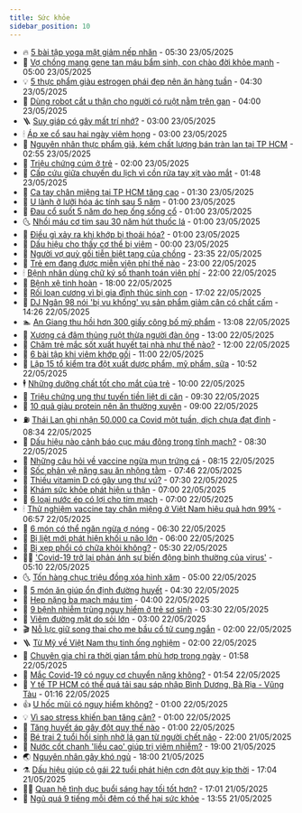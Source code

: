 ```yaml
---
title: Sức khỏe
sidebar_position: 10
---
```


<!-- vnexpress-suc-khoe:START -->
- 🔥 [5 bài tập yoga mặt giảm nếp nhăn](https://vnexpress.net/5-bai-tap-yoga-mat-giam-nep-nhan-4889498.html) - 05:30 23/05/2025
- 🥰 [Vợ chồng mang gene tan máu bẩm sinh, con chào đời khỏe mạnh](https://vnexpress.net/vo-chong-mang-gene-tan-mau-bam-sinh-con-chao-doi-khoe-manh-4889316.html) - 05:00 23/05/2025
- 💡 [5 thực phẩm giàu estrogen phái đẹp nên ăn hàng tuần](https://vnexpress.net/5-thuc-pham-giau-estrogen-phai-dep-nen-an-hang-tuan-4889591.html) - 04:30 23/05/2025
- 🤗 [Dùng robot cắt u thận cho người có ruột nằm trên gan](https://vnexpress.net/dung-robot-cat-u-than-cho-nguoi-co-ruot-nam-tren-gan-4889307.html) - 04:00 23/05/2025
- 🪜 [Suy giáp có gây mất trí nhớ?](https://vnexpress.net/suy-giap-co-gay-mat-tri-nho-4889511.html) - 03:00 23/05/2025
- 🕯 [Áp xe cổ sau hai ngày viêm họng](https://vnexpress.net/ap-xe-co-sau-hai-ngay-viem-hong-4889412.html) - 03:00 23/05/2025
- 🤭 [Nguyên nhân thực phẩm giả, kém chất lượng bán tràn lan tại TP HCM](https://vnexpress.net/nguyen-nhan-thuc-pham-gia-kem-chat-luong-ban-tran-lan-tai-tp-hcm-4889475.html) - 02:55 23/05/2025
- 👀 [Triệu chứng cúm ở trẻ](https://vnexpress.net/trieu-chung-cum-o-tre-4887843.html) - 02:00 23/05/2025
- 🌋 [Cấp cứu giữa chuyến du lịch vì cồn rửa tay xịt vào mắt](https://vnexpress.net/cap-cuu-giua-chuyen-du-lich-vi-con-rua-tay-xit-vao-mat-4889415.html) - 01:48 23/05/2025
- 🫶 [Ca tay chân miệng tại TP HCM tăng cao](https://vnexpress.net/ca-tay-chan-mieng-tai-tp-hcm-tang-cao-4889426.html) - 01:30 23/05/2025
- 🦆 [U lành ở lưỡi hóa ác tính sau 5 năm](https://vnexpress.net/u-lanh-o-luoi-hoa-ac-tinh-sau-5-nam-4889410.html) - 01:00 23/05/2025
- 🚀 [Đau cổ suốt 5 năm do hẹp ống sống cổ](https://vnexpress.net/dau-co-suot-5-nam-do-hep-ong-song-co-4889409.html) - 01:00 23/05/2025
- 🌜 [Nhồi máu cơ tim sau 30 năm hút thuốc lá](https://vnexpress.net/nhoi-mau-co-tim-sau-30-nam-hut-thuoc-la-4889325.html) - 01:00 23/05/2025
- 🧰 [Điều gì xảy ra khi khớp bị thoái hóa?](https://vnexpress.net/dieu-gi-xay-ra-khi-khop-bi-thoai-hoa-4874403.html) - 01:00 23/05/2025
- 💫 [Dấu hiệu cho thấy cơ thể bị viêm](https://vnexpress.net/dau-hieu-cho-thay-co-the-bi-viem-4886935.html) - 00:00 23/05/2025
- 🌝 [Người vợ quỳ gối tiễn biệt tạng của chồng](https://vnexpress.net/nguoi-vo-quy-goi-tien-biet-tang-cua-chong-4889441.html) - 23:35 22/05/2025
- 🗽 [Trẻ em đang được miễn viện phí thế nào](https://vnexpress.net/tre-em-dang-duoc-mien-vien-phi-the-nao-4887347.html) - 23:00 22/05/2025
- 🕯 [Bệnh nhân dùng chữ ký số thanh toán viện phí](https://vnexpress.net/benh-nhan-dung-chu-ky-so-thanh-toan-vien-phi-4889397.html) - 22:00 22/05/2025
- 🦅 [Bệnh xệ tinh hoàn](https://vnexpress.net/suc-khoe/cam-nang/xe-tinh-hoan-326) - 18:00 22/05/2025
- 🦆 [Rối loạn cương vì bị gia đình thúc sinh con](https://vnexpress.net/roi-loan-cuong-vi-bi-gia-dinh-thuc-sinh-con-4888959.html) - 17:02 22/05/2025
- 🎊 [DJ Ngân 98 nói &#39;bị vu khống&#39; vụ sản phẩm giảm cân có chất cấm](https://vnexpress.net/ngan98-noi-bi-vu-khong-vu-san-pham-giam-can-co-chat-cam-4889401.html) - 14:26 22/05/2025
- 🏊 [An Giang thu hồi hơn 300 giấy công bố mỹ phẩm](https://vnexpress.net/an-giang-thu-hoi-hon-300-giay-cong-bo-my-pham-4889399.html) - 13:08 22/05/2025
- 📝 [Xương cá đâm thủng ruột thừa người đàn ông](https://vnexpress.net/xuong-ca-dam-thung-ruot-thua-nguoi-dan-ong-4889273.html) - 13:00 22/05/2025
- 💯 [Chăm trẻ mắc sốt xuất huyết tại nhà như thế nào?](https://vnexpress.net/cham-tre-mac-sot-xuat-huyet-tai-nha-nhu-the-nao-4889376.html) - 12:00 22/05/2025
- 🌊 [6 bài tập khi viêm khớp gối](https://vnexpress.net/6-bai-tap-khi-viem-khop-goi-4889234.html) - 11:00 22/05/2025
- 🚀 [Lập 15 tổ kiểm tra đột xuất dược phẩm, mỹ phẩm, sữa](https://vnexpress.net/lap-15-to-kiem-tra-dot-xuat-duoc-pham-my-pham-sua-4889315.html) - 10:52 22/05/2025
- 🕴 [Những dưỡng chất tốt cho mắt của trẻ](https://vnexpress.net/nhung-duong-chat-tot-cho-mat-cua-tre-4889231.html) - 10:00 22/05/2025
- 🗽 [Triệu chứng ung thư tuyến tiền liệt di căn](https://vnexpress.net/trieu-chung-ung-thu-tuyen-tien-liet-di-can-4889100.html) - 09:30 22/05/2025
- 🎡 [10 quả giàu protein nên ăn thường xuyên](https://vnexpress.net/10-qua-giau-protein-nen-an-thuong-xuyen-4889091.html) - 09:00 22/05/2025
- ⛽️ [Thái Lan ghi nhận 50.000 ca Covid một tuần, dịch chưa đạt đỉnh](https://vnexpress.net/thai-lan-ghi-nhan-50-000-ca-covid-mot-tuan-dich-chua-dat-dinh-4889258.html) - 08:34 22/05/2025
- 🦆 [Dấu hiệu nào cảnh báo cục máu đông trong tĩnh mạch?](https://vnexpress.net/dau-hieu-nao-canh-bao-cuc-mau-dong-trong-tinh-mach-4889162.html) - 08:30 22/05/2025
- 🤩 [Những câu hỏi về vaccine ngừa mụn trứng cá](https://vnexpress.net/nhung-cau-hoi-ve-vaccine-ngua-mun-trung-ca-4889207.html) - 08:15 22/05/2025
- 🦒 [Sốc phản vệ nặng sau ăn nhộng tằm](https://vnexpress.net/soc-phan-ve-nang-sau-an-nhong-tam-4889158.html) - 07:46 22/05/2025
- 💫 [Thiếu vitamin D có gây ung thư vú?](https://vnexpress.net/thieu-vitamin-d-co-gay-ung-thu-vu-4889208.html) - 07:30 22/05/2025
- 🐘 [Khám sức khỏe phát hiện u thận](https://vnexpress.net/kham-suc-khoe-phat-hien-u-than-4889183.html) - 07:00 22/05/2025
- 🚀 [6 loại nước ép có lợi cho tim mạch](https://vnexpress.net/6-loai-nuoc-ep-co-loi-cho-tim-mach-4889142.html) - 07:00 22/05/2025
- 🕯 [Thử nghiệm vaccine tay chân miệng ở Việt Nam hiệu quả hơn 99%](https://vnexpress.net/thu-nghiem-vaccine-tay-chan-mieng-o-viet-nam-hieu-qua-hon-99-4889115.html) - 06:57 22/05/2025
- 🦏 [6 món có thể ngăn ngừa ợ nóng](https://vnexpress.net/6-mon-co-the-ngan-ngua-o-nong-4889155.html) - 06:30 22/05/2025
- 🦄 [Bị liệt mới phát hiện khối u não lớn](https://vnexpress.net/bi-liet-moi-phat-hien-khoi-u-nao-lon-4888580.html) - 06:00 22/05/2025
- 🦒 [Bị xẹp phổi có chữa khỏi không?](https://vnexpress.net/bi-xep-phoi-co-chua-khoi-khong-4889154.html) - 05:30 22/05/2025
- 👨‍🏫 [&#39;Covid-19 trở lại phản ánh sự biến động bình thường của virus&#39;](https://vnexpress.net/covid-19-tro-lai-phan-anh-su-bien-dong-binh-thuong-cua-virus-4889069.html) - 05:10 22/05/2025
- 🌜 [Tốn hàng chục triệu đồng xóa hình xăm](https://vnexpress.net/ton-hang-chuc-trieu-dong-xoa-hinh-xam-4889079.html) - 05:00 22/05/2025
- 🚀 [5 món ăn giúp ổn định đường huyết](https://vnexpress.net/5-mon-an-giup-on-dinh-duong-huyet-4889084.html) - 04:30 22/05/2025
- 💃 [Hẹp nặng ba mạch máu tim](https://vnexpress.net/hep-nang-ba-mach-mau-tim-4889004.html) - 04:00 22/05/2025
- 💯 [9 bệnh nhiễm trùng nguy hiểm ở trẻ sơ sinh](https://vnexpress.net/9-benh-nhiem-trung-nguy-hiem-o-tre-so-sinh-4889065.html) - 03:30 22/05/2025
- 🤔 [Viêm đường mật do sỏi lớn](https://vnexpress.net/viem-duong-mat-do-soi-lon-4889038.html) - 03:00 22/05/2025
- 🎬 [Nỗ lực giữ song thai cho mẹ bầu cổ tử cung ngắn](https://vnexpress.net/no-luc-giu-song-thai-cho-me-bau-co-tu-cung-ngan-4889007.html) - 02:00 22/05/2025
- 🪜 [Từ Mỹ về Việt Nam thụ tinh ống nghiệm](https://vnexpress.net/tu-my-ve-viet-nam-thu-tinh-ong-nghiem-4888401.html) - 02:00 22/05/2025
- 🦣 [Chuyên gia chỉ ra thời gian tắm phù hợp trong ngày](https://vnexpress.net/chuyen-gia-chi-ra-thoi-gian-tam-phu-hop-trong-ngay-4888927.html) - 01:58 22/05/2025
- 🧐 [Mắc Covid-19 có nguy cơ chuyển nặng không?](https://vnexpress.net/mac-covid-19-co-nguy-co-chuyen-nang-khong-4889027.html) - 01:54 22/05/2025
- 🤡 [Y tế TP HCM có thể quá tải sau sáp nhập Bình Dương, Bà Rịa - Vũng Tàu](https://vnexpress.net/y-te-tp-hcm-the-nao-sau-sap-nhap-binh-duong-ba-ria-vung-tau-4888629.html) - 01:16 22/05/2025
- 👍 [U hốc mũi có nguy hiểm không?](https://vnexpress.net/u-hoc-mui-co-nguy-hiem-khong-4888956.html) - 01:00 22/05/2025
- 💡 [Vì sao stress khiến bạn tăng cân?](https://vnexpress.net/vi-sao-stress-khien-ban-tang-can-4888952.html) - 01:00 22/05/2025
- 💯 [Tăng huyết áp gây đột quỵ thế nào](https://vnexpress.net/tang-huyet-ap-gay-dot-quy-the-nao-4888949.html) - 01:00 22/05/2025
- 🧠 [Bé trai 2 tuổi hồi sinh nhờ lá gan từ người chết não](https://vnexpress.net/be-trai-2-tuoi-hoi-sinh-nho-la-gan-tu-nguoi-chet-nao-4888124.html) - 22:00 21/05/2025
- 🎡 [Nước cốt chanh &#39;liều cao&#39; giúp trị viêm nhiễm?](https://vnexpress.net/nuoc-cot-chanh-lieu-cao-giup-tri-viem-nhiem-4885875.html) - 19:00 21/05/2025
- 🌏 [Nguyên nhân gây khó ngủ](https://vnexpress.net/nguyen-nhan-gay-kho-ngu-4886933.html) - 18:00 21/05/2025
- ⚗️ [Dấu hiệu giúp cô gái 22 tuổi phát hiện cơn đột quỵ kịp thời](https://vnexpress.net/dau-hieu-giup-co-gai-22-tuoi-phat-hien-con-dot-quy-kip-thoi-4888930.html) - 17:04 21/05/2025
- 👨‍🏫 [Quan hệ tình dục buổi sáng hay tối tốt hơn?](https://vnexpress.net/quan-he-tinh-duc-buoi-sang-hay-toi-tot-hon-4882350.html) - 17:01 21/05/2025
- 🤖 [Ngủ quá 9 tiếng mỗi đêm có thể hại sức khỏe](https://vnexpress.net/ngu-qua-9-tieng-moi-dem-co-the-hai-suc-khoe-4888274.html) - 13:55 21/05/2025<!-- vnexpress-suc-khoe:END -->
